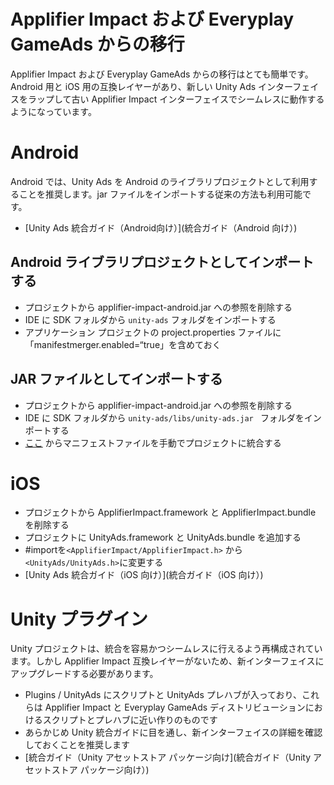 # Applifier Impact および Everyplay GameAds からの移行

Applifier Impact および Everyplay GameAds からの移行はとても簡単です。Android 用と iOS 用の互換レイヤーがあり、新しい Unity Ads インターフェイスをラップして古い Applifier Impact インターフェイスでシームレスに動作するようになっています。

# Android

Android では、Unity Ads を Android のライブラリプロジェクトとして利用することを推奨します。jar ファイルをインポートする従来の方法も利用可能です。

* [Unity Ads 統合ガイド（Android向け）](統合ガイド（Android 向け）)

## Android ライブラリプロジェクトとしてインポートする

* プロジェクトから applifier-impact-android.jar への参照を削除する
* IDE に SDK フォルダから `unity-ads` フォルダをインポートする
* アプリケーション プロジェクトの project.properties ファイルに「manifestmerger.enabled=“true」を含めておく

## JAR ファイルとしてインポートする

* プロジェクトから applifier-impact-android.jar への参照を削除する
* IDE に SDK フォルダから  `unity-ads/libs/unity-ads.jar ` フォルダをインポートする
* [ここ](https://github.com/Applifier/unity-ads/blob/master/android/sources/AndroidManifest.xml) からマニフェストファイルを手動でプロジェクトに統合する 

# iOS

* プロジェクトから ApplifierImpact.framework と ApplifierImpact.bundle を削除する
* プロジェクトに UnityAds.framework と UnityAds.bundle を追加する
* #importを`<ApplifierImpact/ApplifierImpact.h>` から `<UnityAds/UnityAds.h>`に変更する
* [Unity Ads 統合ガイド（iOS 向け）](統合ガイド（iOS 向け）)

# Unity プラグイン

Unity プロジェクトは、統合を容易かつシームレスに行えるよう再構成されています。しかし Applifier Impact 互換レイヤーがないため、新インターフェイスにアップグレードする必要があります。

* Plugins / UnityAds にスクリプトと UnityAds プレハブが入っており、これらは Applifier Impact と Everyplay GameAds ディストリビューションにおけるスクリプトとプレハブに近い作りのものです
* あらかじめ Unity 統合ガイドに目を通し、新インターフェイスの詳細を確認しておくことを推奨します
* [統合ガイド（Unity アセットストア パッケージ向け](統合ガイド（Unity アセットストア パッケージ向け）)
